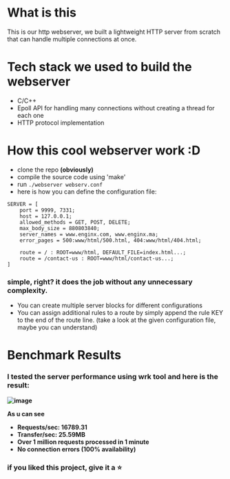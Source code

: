 # What is this
This is our http webserver, we built a lightweight HTTP server from scratch that can handle multiple connections at once.

# Tech stack we used to build the webserver
- C/C++
- Epoll API for handling many connections without creating a thread for each one
- HTTP protocol implementation

# How this cool webserver work :D
- clone the repo <b>(obviously)</b>
- compile the source code using 'make'
- run ```./webserver webserv.conf```
- here is how you can define the configuration file:
```
SERVER = [
    port = 9999, 7331;
    host = 127.0.0.1;
    allowed_methods = GET, POST, DELETE;
    max_body_size = 880803840;
    server_names = www.enginx.com, www.enginx.ma;
    error_pages = 500:www/html/500.html, 404:www/html/404.html;
    
    route = / : ROOT=www/html, DEFAULT_FILE=index.html...;
    route = /contact-us : ROOT=www/html/contact-us...;
]
```
### simple, right? it does the job without any unnecessary complexity.
- You can create multiple server blocks for different configurations
- You can assign additional rules to a route by simply append
  the rule KEY to the end of the route line. (take a look at the given configuration file, maybe you can understand)  


# Benchmark Results
### I tested the server performance using <b>wrk<b> tool and here is the result:

![image](https://github.com/user-attachments/assets/48b66360-4fc5-410d-b934-445ffda145e6)

As u can see
- Requests/sec: 16789.31
- Transfer/sec: 25.59MB
- Over 1 million requests processed in 1 minute
- No connection errors (100% availability)

### if you liked this project, give it a ⭐
